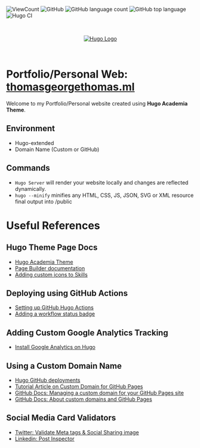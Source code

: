 ![ViewCount](https://views.whatilearened.today/views/github/Thomas-George-T/thomas-george-t.github.io.svg?cache=remove)
![GitHub](https://img.shields.io/github/license/Thomas-George-T/thomas-george-t.github.io)
![GitHub language count](https://img.shields.io/github/languages/count/Thomas-George-T/thomas-george-t.github.io)
![GitHub top language](https://img.shields.io/github/languages/top/Thomas-George-T/thomas-george-t.github.io)
![Hugo CI](https://github.com/Thomas-George-T/thomas-george-t.github.io/workflows/Hugo%20CI/badge.svg)

<br>

<p align="center">
	<a href="https://gohugo.io">
		<img src="https://cdn.svgporn.com/logos/hugo.svg" alt="Hugo Logo" title="Hugo" />
	</a>
</p>

<br>

# Portfolio/Personal Web: [thomasgeorgethomas.ml](https://thomasgeorgethomas.ml)

Welcome to my Portfolio/Personal website created using **Hugo Academia Theme**.

## Environment
- Hugo-extended 
- Domain Name (Custom or GitHub)

## Commands
- `Hugo Server` will render your website locally and changes are reflected dynamically.
- `hugo --minify` minifies any HTML, CSS, JS, JSON, SVG or XML resource final output into /public

# Useful References

## Hugo Theme Page Docs
- [Hugo Academia Theme](https://themes.gohugo.io/academia-hugo/)
- [Page Builder documentation](https://wowchemy.com/docs/page-builder/)
- [Adding custom icons to Skills](https://www.rollagain.net/post/adding-custom-icons-to-the-hugo-academic-theme/)

## Deploying using GitHub Actions
- [Setting up GitHub Hugo Actions](https://github.com/peaceiris/actions-hugo)
- [Adding a workflow status badge](https://docs.github.com/en/free-pro-team@latest/actions/managing-workflow-runs/adding-a-workflow-status-badge)

## Adding Custom Google Analytics Tracking
- [Install Google Analytics on Hugo](https://austinrepp.com/googleanalyticshugo/)

## Using a Custom Domain Name

- [Hugo GitHub deployments](https://wowchemy.com/docs/domain/)
- [Tutorial Article on Custom Domain for GitHub Pages](https://medium.com/@hossainkhan/using-custom-domain-for-github-pages-86b303d3918a#:~:text=Go%20to%20your%20GitHub%20Pages,CNAME%20in%20the%20same%20repository.)
- [GitHub Docs: Managing a custom domain for your GitHub Pages site](https://docs.github.com/en/free-pro-team@latest/github/working-with-github-pages/managing-a-custom-domain-for-your-github-pages-site#configuring-a-subdomain)
- [GitHub Docs: About custom domains and GitHub Pages](https://docs.github.com/en/free-pro-team@latest/github/working-with-github-pages/about-custom-domains-and-github-pages)

## Social Media Card Validators

- [Twitter: Validate Meta tags & Social Sharing image](https://cards-dev.twitter.com/validator)
- [Linkedin: Post Inspector](https://www.linkedin.com/post-inspector/)